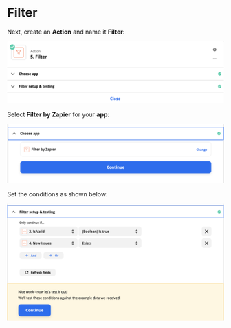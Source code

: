 # Filter

Next, create an **Action** and name it **Filter**:

![](../../../../.gitbook/assets/zappier-filter-main.png)

Select **Filter by Zapier** for your **app**:

![](../../../../.gitbook/assets/zappier-filter-app.png)

Set the conditions as shown below:

![](../../../../.gitbook/assets/zappier-filter-setup.png)

